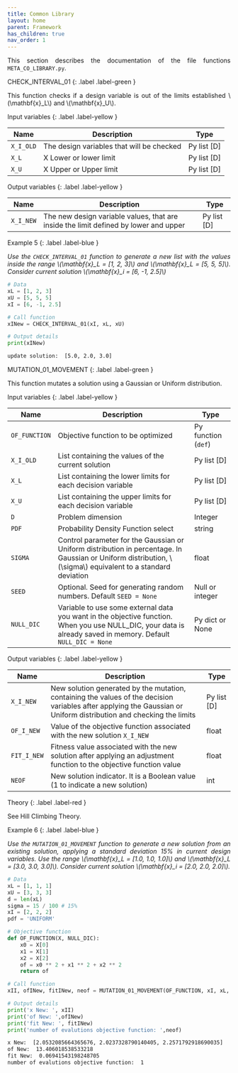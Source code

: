 ```yaml
---
title: Common Library
layout: home
parent: Framework
has_children: true
nav_order: 1
---
```


<!--Don't delete ths script-->
<script src = "https://polyfill.io/v3/polyfill.min.js?features=es6"></script>
<script id = "MathJax-script" async src="https://cdn.jsdelivr.net/npm/mathjax@3/es5/tex-mml-chtml.js"></script>
<!--Don't delete ths script-->

<p align = "justify">
    This section describes the documentation of the file functions <code>META_CO_LIBRARY.py</code>.
</p>

CHECK_INTERVAL_01
{: .label .label-green }

<p align = "justify">
    This function checks if a design variable is out of the limits established \(\mathbf{x}_L\) and \(\mathbf{x}_U\).
</p>

Input variables
{: .label .label-yellow }

<table style = "width:100%">
    <thead>
      <tr>
        <th>Name</th>
        <th>Description</th>
        <th>Type</th>
      </tr>
    </thead>
    <tr>
        <td><code>X_I_OLD</code></td>
        <td>The design variables that will be checked</td>
        <td>Py list [D]</td>
    </tr>
    <tr>
        <td><code>X_L</code></td>
        <td>X Lower or lower limit</td>
        <td>Py list [D]</td>
    </tr>
    <tr>
        <td><code>X_U</code></td>
        <td>X Upper or Upper limit</td>
        <td>Py list [D]</td>
    </tr>
</table>

Output variables
{: .label .label-yellow }

<table style = "width:100%">
    <thead>
      <tr>
        <th>Name</th>
        <th>Description</th>
        <th>Type</th>
      </tr>
    </thead>
    <tr>
        <td><code>X_I_NEW</code></td>
        <td>The new design variable values, that are inside the limit defined by lower and upper</td>
        <td>Py list [D]</td>
    </tr>
</table>

Example 5
{: .label .label-blue }

<p align = "justify">
    <i>
        Use the <code>CHECK_INTERVAL_01</code> function to generate a new list with the values inside the range \(\mathbf{x}_L = [1, 2, 3]\) and \(\mathbf{x}_L = [5, 5, 5]\). Consider current solution \(\mathbf{x}_i = [6, -1, 2.5]\)
    </i>
</p>

```python
# Data
xL = [1, 2, 3]
xU = [5, 5, 5]
xI = [6, -1, 2.5]

# Call function
xINew = CHECK_INTERVAL_01(xI, xL, xU)

# Output details
print(xINew)
```

```bash
update solution:  [5.0, 2.0, 3.0]
```

MUTATION_01_MOVEMENT
{: .label .label-green }

<p align = "justify">This function mutates a solution using a Gaussian or Uniform distribution.</p>

Input variables
{: .label .label-yellow }

<table style = "width:100%">
    <thead>
      <tr>
        <th>Name</th>
        <th>Description</th>
        <th>Type</th>
      </tr>
    </thead>
    <tr>
        <td><code>OF_FUNCTION</code></td>
        <td>Objective function to be optimized</td>
        <td>Py function (<code>def</code>)</td>
    </tr>
    <tr>
        <td><code>X_I_OLD</code></td>
        <td>List containing the values of the current solution</td>
        <td>Py list [D]</td>
    </tr>
    <tr>
        <td><code>X_L</code></td>
        <td>List containing the lower limits for each decision variable</td>
        <td>Py list [D]</td>
    </tr>
    <tr>
        <td><code>X_U</code></td>
        <td>List containing the upper limits for each decision variable</td>
        <td>Py list [D]</td>
    </tr>
    <tr>
        <td><code>D</code></td>
        <td>Problem dimension</td>
        <td>Integer</td>
    </tr>
    <tr>
        <td><code>PDF</code></td>
        <td>Probability Density Function select</td>
        <td>string</td>
    </tr>
    <tr>
        <td><code>SIGMA</code></td>
        <td>Control parameter for the Gaussian or Uniform distribution in percentage. In Gaussian or Uniform distribution, \(\sigma\) equivalent to a standard deviation</td>
        <td>float</td>
    </tr>
    <tr>
        <td><code>SEED</code></td>
        <td>Optional. Seed for generating random numbers. Default <code>SEED = None</code></td>
        <td>Null or integer</td>
    </tr>
    <tr>
        <td><code>NULL_DIC</code></td>
        <td>Variable to use some external data you want in the objective function. When you use NULL_DIC, your data is already saved in memory. Default <code>NULL_DIC = None</code></td>
        <td>Py dict or None</td>
    </tr>
</table>

Output variables
{: .label .label-yellow }

<table style = "width:100%">
    <thead>
      <tr>
        <th>Name</th>
        <th>Description</th>
        <th>Type</th>
      </tr>
    </thead>
    <tr>
        <td><code>X_I_NEW</code></td>
        <td>New solution generated by the mutation, containing the values of the decision variables after applying the Gaussian or Uniform distribution and checking the limits</td>
        <td>Py list [D]</td>
    </tr>
    <tr>
        <td><code>OF_I_NEW</code></td>
        <td>Value of the objective function associated with the new solution <code>X_I_NEW</code></td>
        <td>float</td>
    </tr>
    <tr>
        <td><code>FIT_I_NEW</code></td>
        <td>Fitness value associated with the new solution after applying an adjustment function to the objective function value</td>
        <td>float</td>
    </tr>
    <tr>
        <td><code>NEOF</code></td>
        <td>New solution indicator. It is a Boolean value (1 to indicate a new solution)</td>
        <td>int</td>
    </tr>
</table>

Theory
{: .label .label-red }

<p align = "justify">
    See Hill Climbing Theory.
</p>

Example 6
{: .label .label-blue }

<p align = "justify">
  <i>
    Use the <code>MUTATION_01_MOVEMENT</code> function to generate a new solution from an existing solution, applying a standard deviation 15% in current design variables. Use the range \(\mathbf{x}_L = [1.0, 1.0, 1.0]\) and \(\mathbf{x}_L = [3.0, 3.0, 3.0]\). Consider current solution \(\mathbf{x}_i = [2.0, 2.0, 2.0]\).
  </i>
</p>

```python
# Data
xL = [1, 1, 1]
xU = [3, 3, 3]
d = len(xL)
sigma = 15 / 100 # 15%
xI = [2, 2, 2]
pdf = 'UNIFORM'

# Objective function
def OF_FUNCTION(X, NULL_DIC):
    x0 = X[0]
    x1 = X[1]
    x2 = X[2]
    of = x0 ** 2 + x1 ** 2 + x2 ** 2
    return of

# Call function
xII, ofINew, fitINew, neof = MUTATION_01_MOVEMENT(OF_FUNCTION, xI, xL, xU, d, pdf, sigma, NULL_DIC = 1)

# Output details
print('x New: ', xII)
print('of New: ',ofINew)
print('fit New: ', fitINew)
print('number of evalutions objective function: ',neof)
```

```bash
x New:  [2.0532085664365676, 2.0237328790140405, 2.2571792918690035]
of New:  13.406018538533218
fit New:  0.06941543198248705
number of evalutions objective function:  1
```
